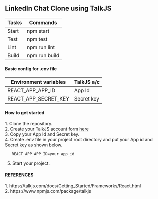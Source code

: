 ## LinkedIn Chat Clone using TalkJS

| Tasks | Commands |
| ------ | ------ |
| Start | npm start |
| Test | npm test |
| Lint | npm run lint |
| Build | npm run build |

<h4>Basic config for .env file</h4>

| Environment variables | TalkJS a/c |
| ------ | ------ |
| REACT_APP_APP_ID | App Id |
| REACT_APP_SECRET_KEY | Secret key  |

<h4>How to get started</h4>
1. Clone the repository.<br/>
2. Create your TalkJS account form <a href="https://talkjs.com/">here</a><br/>
3. Copy your App Id and Secret key.<br/>
4. Create .env file in your project root directory and put your App id and Secret key 
as shown below.

       REACT_APP_APP_ID=your_app_id 
5. Start your project.

<h4>REFERENCES</h4>
1. https://talkjs.com/docs/Getting_Started/Frameworks/React.html <br/>
2. https://www.npmjs.com/package/talkjs
